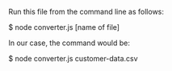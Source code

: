 Run this file from the command line as follows:

$ node converter.js [name of file]



In our case, the command would be:

$ node converter.js customer-data.csv